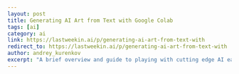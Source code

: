 ```yaml
---
layout: post
title: Generating AI Art from Text with Google Colab
tags: [ai]
category: ai
link: https://lastweekin.ai/p/generating-ai-art-from-text-with
redirect_to: https://lastweekin.ai/p/generating-ai-art-from-text-with
author: andrey_kurenkov
excerpt: "A brief overview and guide to playing with cutting edge AI easily with Google Colab"
---
```


